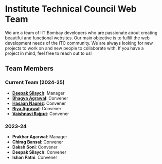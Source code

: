 # Institute Technical Council Web Team

We are a team of IIT Bombay developers who are passionate about creating beautiful and functional websites. Our main objective is to fulfill the web development needs of the ITC community. We are always looking for new projects to work on and new people to collaborate with. If you have a project in mind, feel free to reach out to us!

## Team Members

### Current Team (2024-25)

- **[Deepak Silaych](https://github.com/deepaksilaych)**: Manager
- **[Bhagya Agrawal](https://www.linkedin.com/in/bhagya-agrawal-368584274/)**: Convener
- **[Hasaan Naurez](https://github.com/Hasaannaurez)**: Convener
- **[Riya Agrawal](https://github.com/seduloushaze)**: Convener
- **[Vaishnavi Rajput](https://github.com/seduloushaze)**: Convener

### 2023-24

- **Prakhar Agarwal**: Manager
- **Chirag Bansal**: Convener
- **Daksh Soni**: Convener
- **Deepak Silaych**: Convener
- **Ishan Patni**: Convener
